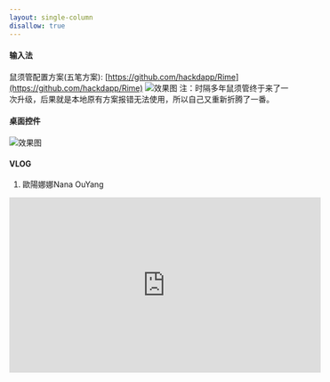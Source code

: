 ```yaml
---
layout: single-column
disallow: true
---
```


#### 输入法

鼠须管配置方案(五笔方案): [https://github.com/hackdapp/Rime](https://github.com/hackdapp/Rime)
![效果图](https://ws3.sinaimg.cn/large/006tNc79ly1fzk3eq6cmaj30nu0a20to.jpg)
注：时隔多年鼠须管终于来了一次升级，后果就是本地原有方案报错无法使用，所以自己又重新折腾了一番。

#### 桌面控件

![效果图](https://ws4.sinaimg.cn/large/006tNc79ly1fzk3nfkkfkg30go08f7vl.gif)

#### VLOG

1. 歐陽娜娜Nana OuYang

<iframe width="560" height="315" src="https://www.youtube.com/embed/688mYIbVHjg" frameborder="0" allow="accelerometer; autoplay; encrypted-media; gyroscope; picture-in-picture" allowfullscreen></iframe>
